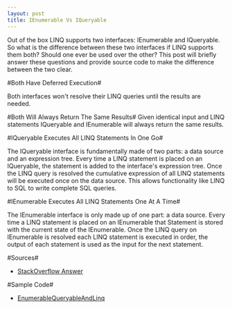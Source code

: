 ```yaml
---
layout: post
title: IEnumerable Vs IQueryable
---
```

Out of the box LINQ supports two interfaces: IEnumerable and IQueryable. So what is the difference between these two interfaces if LINQ supports them both? Should one ever be used over the other? This post will briefly answer these questions and provide source code to make the difference between the two clear.

#Both Have Deferred Execution#

Both interfaces won't resolve their LINQ queries until the results are needed.

#Both Will Always Return The Same Results#
Given identical input and LINQ statements IQueryable and IEnumerable will always return the same results.

#IQueryable Executes All LINQ Statements In One Go#

The IQueryable interface is fundamentally made of two parts: a data source and an expression tree. Every time a LINQ statement is placed on an IQueryable, the statement is added to the interface's expression tree. Once the LINQ query is resolved the cumulative expression of all LINQ statements will be executed once on the data source. This allows functionality like LINQ to SQL to write complete SQL queries.

#IEnumerable Executes All LINQ Statements One At A Time#

The IEnumerable interface is only made up of one part: a data source. Every time a LINQ statement is placed on an IEnumerable that Statement is stored with the current state of the IEnumerable. Once the LINQ query on IEnumerable is resolved each LINQ statement is executed in order, the output of each statement is used as the input for the next statement.

#Sources#

* [StackOverflow Answer][1]


#Sample Code#

* [EnumerableQueryableAndLinq][2]

[1]: http://stackoverflow.com/a/2876655/1066291
[2]: https://github.com/mrucker/EnumerableQueryableAndLinq
